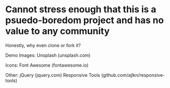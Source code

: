 # Cannot stress enough that this is a psuedo-boredom project and has no value to any community

Honestly, why even clone or fork it?

Demo Images:
Unsplash (unsplash.com)

Icons:
Font Awesome (fontawesome.io)

Other:
jQuery (jquery.com)
Responsive Tools (github.com/ajlkn/responsive-tools)
